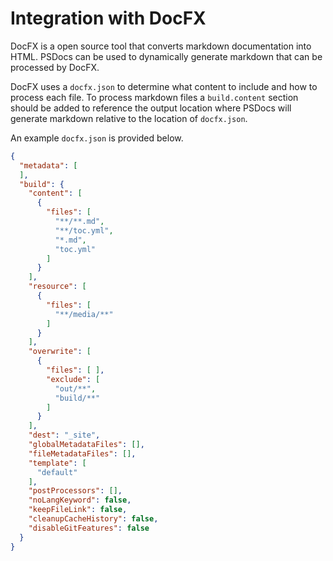 # Integration with DocFX

DocFX is a open source tool that converts markdown documentation into HTML. PSDocs can be used to dynamically generate markdown that can be processed by DocFX.

DocFX uses a `docfx.json` to determine what content to include and how to process each file. To process markdown files a `build.content` section should be added to reference the output location where PSDocs will generate markdown relative to the location of `docfx.json`.

An example `docfx.json` is provided below.

```json
{
  "metadata": [
  ],
  "build": {
    "content": [
      {
        "files": [
          "**/**.md",
          "**/toc.yml",
          "*.md",
          "toc.yml"
        ]
      }
    ],
    "resource": [
      {
        "files": [
          "**/media/**"
        ]
      }
    ],
    "overwrite": [
      {
        "files": [ ],
        "exclude": [
          "out/**",
          "build/**"
        ]
      }
    ],
    "dest": "_site",
    "globalMetadataFiles": [],
    "fileMetadataFiles": [],
    "template": [
      "default"
    ],
    "postProcessors": [],
    "noLangKeyword": false,
    "keepFileLink": false,
    "cleanupCacheHistory": false,
    "disableGitFeatures": false
  }
}
```
